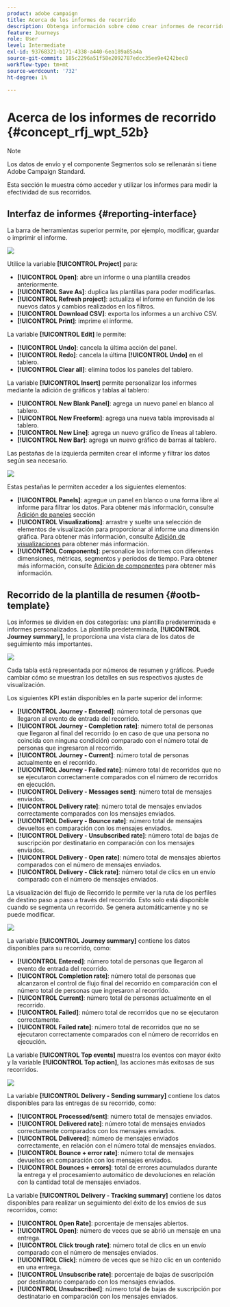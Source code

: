 ```yaml
---
product: adobe campaign
title: Acerca de los informes de recorrido
description: Obtenga información sobre cómo crear informes de recorrido
feature: Journeys
role: User
level: Intermediate
exl-id: 93768321-b171-4338-a440-6ea189a85a4a
source-git-commit: 185c2296a51f58e2092787edcc35ee9e4242bec8
workflow-type: tm+mt
source-wordcount: '732'
ht-degree: 1%

---
```


# Acerca de los informes de recorrido {#concept_rfj_wpt_52b}

>[!NOTE]
>
>Los datos de envío y el componente Segmentos solo se rellenarán si tiene Adobe Campaign Standard.

Esta sección le muestra cómo acceder y utilizar los informes para medir la efectividad de sus recorridos.

## Interfaz de informes {#reporting-interface}

La barra de herramientas superior permite, por ejemplo, modificar, guardar o imprimir el informe.

![](../assets/dynamic_report_toolbar.png)

Utilice la variable **[!UICONTROL Project]** para:

* **[!UICONTROL Open]**: abre un informe o una plantilla creados anteriormente.
* **[!UICONTROL Save As]**: duplica las plantillas para poder modificarlas.
* **[!UICONTROL Refresh project]**: actualiza el informe en función de los nuevos datos y cambios realizados en los filtros.
* **[!UICONTROL Download CSV]**: exporta los informes a un archivo CSV.
* **[!UICONTROL Print]**: imprime el informe.

La variable **[!UICONTROL Edit]** le permite:

* **[!UICONTROL Undo]**: cancela la última acción del panel.
* **[!UICONTROL Redo]**: cancela la última **[!UICONTROL Undo]** en el tablero.
* **[!UICONTROL Clear all]**: elimina todos los paneles del tablero.

La variable **[!UICONTROL Insert]** permite personalizar los informes mediante la adición de gráficos y tablas al tablero:

* **[!UICONTROL New Blank Panel]**: agrega un nuevo panel en blanco al tablero.
* **[!UICONTROL New Freeform]**: agrega una nueva tabla improvisada al tablero.
* **[!UICONTROL New Line]**: agrega un nuevo gráfico de líneas al tablero.
* **[!UICONTROL New Bar]**: agrega un nuevo gráfico de barras al tablero.

Las pestañas de la izquierda permiten crear el informe y filtrar los datos según sea necesario.

![](../assets/dynamic_report_interface.png)

Estas pestañas le permiten acceder a los siguientes elementos:

* **[!UICONTROL Panels]**: agregue un panel en blanco o una forma libre al informe para filtrar los datos. Para obtener más información, consulte [Adición de paneles](../reporting/creating-your-journey-reports.md#adding-panels) sección
* **[!UICONTROL Visualizations]**: arrastre y suelte una selección de elementos de visualización para proporcionar al informe una dimensión gráfica. Para obtener más información, consulte [Adición de visualizaciones](../reporting/creating-your-journey-reports.md#adding-visualizations) para obtener más información.
* **[!UICONTROL Components]**: personalice los informes con diferentes dimensiones, métricas, segmentos y períodos de tiempo. Para obtener más información, consulte [Adición de componentes](../reporting/creating-your-journey-reports.md#adding-components) para obtener más información.

## Recorrido de la plantilla de resumen {#ootb-template}

Los informes se dividen en dos categorías: una plantilla predeterminada e informes personalizados.
La plantilla predeterminada, **[!UICONTROL Journey summary]**, le proporciona una vista clara de los datos de seguimiento más importantes.

![](../assets/dynamic_report_journey_8.png)

Cada tabla está representada por números de resumen y gráficos. Puede cambiar cómo se muestran los detalles en sus respectivos ajustes de visualización.

Los siguientes KPI están disponibles en la parte superior del informe:

* **[!UICONTROL Journey - Entered]**: número total de personas que llegaron al evento de entrada del recorrido.
* **[!UICONTROL Journey - Completion rate]**: número total de personas que llegaron al final del recorrido (o en caso de que una persona no coincida con ninguna condición) comparado con el número total de personas que ingresaron al recorrido.
* **[!UICONTROL Journey - Current]**: número total de personas actualmente en el recorrido.
* **[!UICONTROL Journey - Failed rate]**: número total de recorridos que no se ejecutaron correctamente comparados con el número de recorridos en ejecución.
* **[!UICONTROL Delivery - Messages sent]**: número total de mensajes enviados.
* **[!UICONTROL Delivery rate]**: número total de mensajes enviados correctamente comparados con los mensajes enviados.
* **[!UICONTROL Delivery - Bounce rate]**: número total de mensajes devueltos en comparación con los mensajes enviados.
* **[!UICONTROL Delivery - Unsubscribed rate]**: número total de bajas de suscripción por destinatario en comparación con los mensajes enviados.
* **[!UICONTROL Delivery - Open rate]**: número total de mensajes abiertos comparados con el número de mensajes enviados.
* **[!UICONTROL Delivery - Click rate]**: número total de clics en un envío comparado con el número de mensajes enviados.

La visualización del flujo de Recorrido le permite ver la ruta de los perfiles de destino paso a paso a través del recorrido. Esto solo está disponible cuando se segmenta un recorrido. Se genera automáticamente y no se puede modificar.

![](../assets/dynamic_report_journey_10.png)

La variable **[!UICONTROL Journey summary]** contiene los datos disponibles para su recorrido, como:

* **[!UICONTROL Entered]**: número total de personas que llegaron al evento de entrada del recorrido.
* **[!UICONTROL Completion rate]**: número total de personas que alcanzaron el control de flujo final del recorrido en comparación con el número total de personas que ingresaron al recorrido.
* **[!UICONTROL Current]**: número total de personas actualmente en el recorrido.
* **[!UICONTROL Failed]**: número total de recorridos que no se ejecutaron correctamente.
* **[!UICONTROL Failed rate]**: número total de recorridos que no se ejecutaron correctamente comparados con el número de recorridos en ejecución.

La variable **[!UICONTROL Top events]** muestra los eventos con mayor éxito y la variable **[!UICONTROL Top action]**, las acciones más exitosas de sus recorridos.

![](../assets/dynamic_report_journey_11.png)

La variable **[!UICONTROL Delivery - Sending summary]** contiene los datos disponibles para las entregas de su recorrido, como:

* **[!UICONTROL Processed/sent]**: número total de mensajes enviados.
* **[!UICONTROL Delivered rate]**: número total de mensajes enviados correctamente comparados con los mensajes enviados.
* **[!UICONTROL Delivered]**: número de mensajes enviados correctamente, en relación con el número total de mensajes enviados.
* **[!UICONTROL Bounce + error rate]**: número total de mensajes devueltos en comparación con los mensajes enviados.
* **[!UICONTROL Bounces + errors]**: total de errores acumulados durante la entrega y el procesamiento automático de devoluciones en relación con la cantidad total de mensajes enviados.

La variable **[!UICONTROL Delivery - Tracking summary]** contiene los datos disponibles para realizar un seguimiento del éxito de los envíos de sus recorridos, como:

* **[!UICONTROL Open Rate]**: porcentaje de mensajes abiertos.
* **[!UICONTROL Open]**: número de veces que se abrió un mensaje en una entrega.
* **[!UICONTROL Click trough rate]**: número total de clics en un envío comparado con el número de mensajes enviados.
* **[!UICONTROL Click]**: número de veces que se hizo clic en un contenido en una entrega.
* **[!UICONTROL Unsubscribe rate]**: porcentaje de bajas de suscripción por destinatario comparado con los mensajes enviados.
* **[!UICONTROL Unsubscribed]**: número total de bajas de suscripción por destinatario en comparación con los mensajes enviados.
